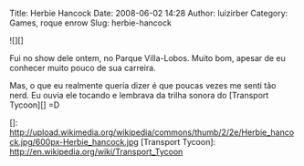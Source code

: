 Title: Herbie Hancock
Date: 2008-06-02 14:28
Author: luizirber
Category: Games, roque enrow
Slug: herbie-hancock

![][]

Fui no show dele ontem, no Parque Villa-Lobos. Muito bom, apesar de eu
conhecer muito pouco de sua carreira.

Mas, o que eu realmente queria dizer é que poucas vezes me senti tão
nerd. Eu ouvia ele tocando e lembrava da trilha sonora do [Transport
Tycoon][] =D

  []: http://upload.wikimedia.org/wikipedia/commons/thumb/2/2e/Herbie_hancock.jpg/600px-Herbie_hancock.jpg
  [Transport Tycoon]: http://en.wikipedia.org/wiki/Transport_Tycoon

